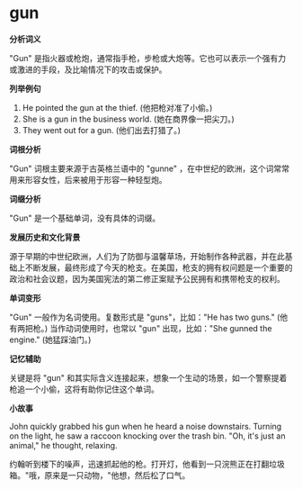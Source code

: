 # gun

**分析词义**

  

"Gun" 是指火器或枪炮，通常指手枪，步枪或大炮等。它也可以表示一个强有力或激进的手段，及比喻情况下的攻击或保护。

  

**列举例句**

  

1.  He pointed the gun at the thief. (他把枪对准了小偷。)
2.  She is a gun in the business world. (她在商界像一把尖刀。)
3.  They went out for a gun. (他们出去打猎了。)

  

**词根分析**

  

"Gun" 词根主要来源于古英格兰语中的 "gunne" ，在中世纪的欧洲，这个词常常用来形容女性，后来被用于形容一种轻型炮。

  

**词缀分析**

  

"Gun" 是一个基础单词，没有具体的词缀。

  

**发展历史和文化背景**

  

源于早期的中世纪欧洲，人们为了防御与温馨草场，开始制作各种武器，并在此基础上不断发展，最终形成了今天的枪支。在美国，枪支的拥有权问题是一个重要的政治和社会议题，因为美国宪法的第二修正案赋予公民拥有和携带枪支的权利。

  

**单词变形**

  

"Gun" 一般作为名词使用。复数形式是 "guns"，比如："He has two guns." (他有两把枪。) 当作动词使用时，也常以 "gun" 出现，比如："She gunned the engine." (她猛踩油门。)

  

**记忆辅助**

  

关键是将 "gun" 和其实际含义连接起来，想象一个生动的场景，如一个警察提着枪追一个小偷，这将有助你记住这个单词。

  

**小故事**

  

John quickly grabbed his gun when he heard a noise downstairs. Turning on the light, he saw a raccoon knocking over the trash bin. "Oh, it's just an animal," he thought, relaxing.

  

约翰听到楼下的噪声，迅速抓起他的枪。打开灯，他看到一只浣熊正在打翻垃圾箱。"哦，原来是一只动物，"他想，然后松了口气。
